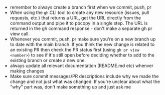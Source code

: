 - remember to always create a branch first when we commit, push, pr
- When using the `gh` CLI tool to create any new resource (issues, pull requests, etc.) that returns a URL, get the URL directly from the command output and pipe it to pbcopy in a single step. The URL is returned in the gh command response - don't make a separate gh pr view call.
- Whenever you commit, push, pr make sure you're on a new branch up to date with the main branch. If you think the new change is related to an existing PR then check the PR status first (using `gh pr view <number>`) to see if it's still open before deciding whether to add to the existing branch or create a new one.
- always update all relevant documentation (README.md etc) whenver making changes
- Make sure commit messages/PR descriptions include why we made the change and not just what was changed. If you're unclear about what the "why" part was, don't make something up and just ask me